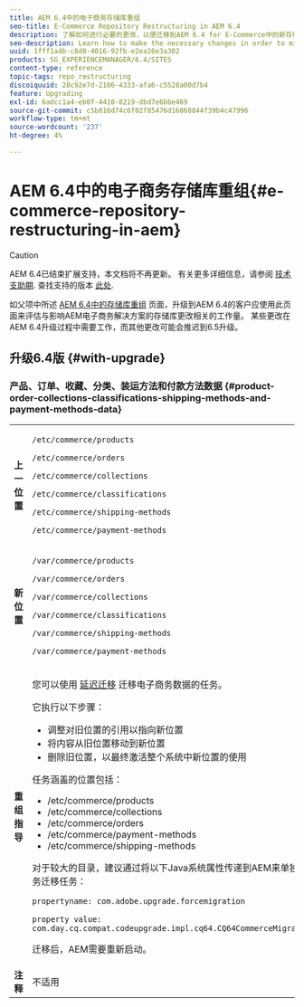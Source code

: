 ```yaml
---
title: AEM 6.4中的电子商务存储库重组
seo-title: E-Commerce Repository Restructuring in AEM 6.4
description: 了解如何进行必要的更改，以便迁移到AEM 6.4 for E-Commerce中的新存储库结构。
seo-description: Learn how to make the necessary changes in order to migrate to the new repository structure in AEM 6.4 for E-Commerce.
uuid: 1fff1a4b-c8d0-4016-92fb-e2ea26e3a302
products: SG_EXPERIENCEMANAGER/6.4/SITES
content-type: reference
topic-tags: repo_restructuring
discoiquuid: 28c92e7d-2106-4333-afa6-c5528a00d7b4
feature: Upgrading
exl-id: 6adcc1a4-eb0f-4410-8219-dbd7e6bbe469
source-git-commit: c5b816d74c6f02f85476d16868844f39b4c47996
workflow-type: tm+mt
source-wordcount: '237'
ht-degree: 4%

---
```


# AEM 6.4中的电子商务存储库重组{#e-commerce-repository-restructuring-in-aem}

>[!CAUTION]
>
>AEM 6.4已结束扩展支持，本文档将不再更新。 有关更多详细信息，请参阅 [技术支助期](https://helpx.adobe.com/cn/support/programs/eol-matrix.html). 查找支持的版本 [此处](https://experienceleague.adobe.com/docs/).

如父项中所述 [AEM 6.4中的存储库重组](/help/sites-deploying/repository-restructuring.md) 页面，升级到AEM 6.4的客户应使用此页面来评估与影响AEM电子商务解决方案的存储库更改相关的工作量。 某些更改在AEM 6.4升级过程中需要工作，而其他更改可能会推迟到6.5升级。

## 升级6.4版 {#with-upgrade}

### 产品、订单、收藏、分类、装运方法和付款方法数据 {#product-order-collections-classifications-shipping-methods-and-payment-methods-data}

<table> 
 <tbody>
  <tr>
   <td><strong>上一位置</strong></td> 
   <td><p><code>/etc/commerce/products</code></p> <p><code>/etc/commerce/orders</code></p> <p><code>/etc/commerce/collections</code></p> <p><code>/etc/commerce/classifications</code></p> <p><code>/etc/commerce/shipping-methods</code></p> <p><code>/etc/commerce/payment-methods</code></p> </td> 
  </tr>
  <tr>
   <td><strong>新位置</strong></td> 
   <td><p><code>/var/commerce/products</code></p> <p><code>/var/commerce/orders</code></p> <p><code>/var/commerce/collections</code></p> <p><code>/var/commerce/classifications</code></p> <p><code>/var/commerce/shipping-methods</code></p> <p><code>/var/commerce/payment-methods</code></p> </td> 
  </tr>
  <tr>
   <td><strong>重组指导</strong></td> 
   <td><p>您可以使用 <a href="/help/sites-deploying/lazy-content-migration.md" target="_blank">延迟迁移</a> 迁移电子商务数据的任务。</p> <p>它执行以下步骤：</p> 
    <ul> 
     <li>调整对旧位置的引用以指向新位置</li> 
     <li>将内容从旧位置移动到新位置</li> 
     <li>删除旧位置，以最终激活整个系统中新位置的使用</li> 
    </ul> <p>任务涵盖的位置包括：</p> 
    <ul> 
     <li>/etc/commerce/products</li> 
     <li>/etc/commerce/collections<br /> </li> 
     <li>/etc/commerce/orders<br /> </li> 
     <li>/etc/commerce/payment-methods<br /> </li> 
     <li>/etc/commerce/shipping-methods<br /> </li> 
    </ul> <p>对于较大的目录，建议通过将以下Java系统属性传递到AEM来单独运行商务迁移任务：</p> <p><code>propertyname: com.adobe.upgrade.forcemigration</code></p> <p><code>property value: com.day.cq.compat.codeupgrade.impl.cq64.CQ64CommerceMigrationTask</code></p> <p>迁移后，AEM需要重新启动。</p> </td> 
  </tr>
  <tr>
   <td><strong>注释</strong></td> 
   <td>不适用<br /> </td> 
  </tr>
 </tbody>
</table>
